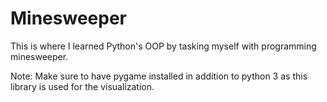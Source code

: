 # Minesweeper
This is where I learned Python's OOP by tasking myself with programming minesweeper.

Note: Make sure to have pygame installed in addition to python 3 as this library is used for the visualization.
